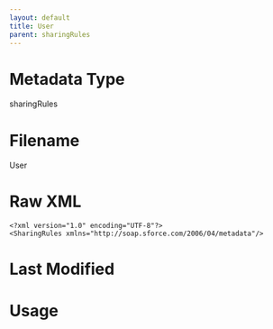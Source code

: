 ```yaml
---
layout: default
title: User
parent: sharingRules
---
```

# Metadata Type
sharingRules


# Filename 
User


# Raw XML
```
<?xml version="1.0" encoding="UTF-8"?>
<SharingRules xmlns="http://soap.sforce.com/2006/04/metadata"/>
```


# Last Modified


# Usage
